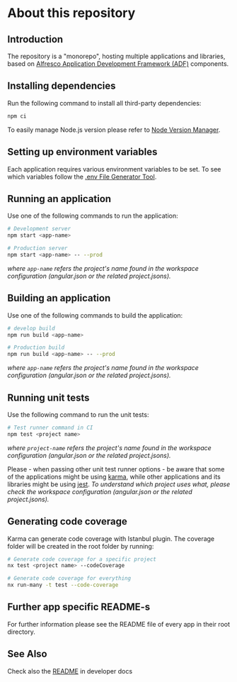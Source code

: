 # About this repository

## Introduction

The repository is a "monorepo", hosting multiple applications and libraries, based on
[Alfresco Application Development Framework (ADF)](https://github.com/Alfresco/alfresco-ng2-components) components.

## Installing dependencies

Run the following command to install all third-party dependencies:

```bash
npm ci
```

To easily manage Node.js version please refer to [Node Version Manager](./developer-docs/nvm.md).

## Setting up environment variables

Each application requires various environment variables to be set. To see which variables follow the [.env File Generator Tool](./developer-docs/local-development/env-setup.md). 


## Running an application 

Use one of the following commands to run the application:

```bash
# Development server
npm start <app-name>

# Production server
npm start <app-name> -- --prod
```
*where `app-name` refers the project's name found in the workspace configuration (angular.json or the related project.jsons).*

## Building an application

Use one of the following commands to build the application:

```bash
# develop build
npm run build <app-name>

# Production build
npm run build <app-name> -- --prod
```
*where `app-name` refers the project's name found in the workspace configuration (angular.json or the related project.jsons).*

## Running unit tests

Use the following command to run the unit tests:

```bash
# Test runner command in CI
npm test <project name>
```
*where `project-name` refers the project's name found in the workspace configuration (angular.json or the related project.jsons).*

Please - when passing other unit test runner options - be aware that some of the applications might be using [karma](http://karma-runner.github.io/4.0/config/configuration-file.html), while other applications and its libraries might be using [jest](https://jestjs.io/docs/en/23.x/cli).
*To understand which project uses what, please check the workspace configuration (angular.json or the related project.jsons).*

## Generating code coverage
Karma can generate code coverage with Istanbul plugin. 
The coverage folder will be created in the root folder by running:

```bash
# Generate code coverage for a specific project
nx test <project name> --codeCoverage

# Generate code coverage for everything
nx run-many -t test --code-coverage
```

## Further app specific README-s

For further information please see the README file of every app in their root directory.

## See Also

Check also the [README](./developer-docs/README.md) in developer docs
